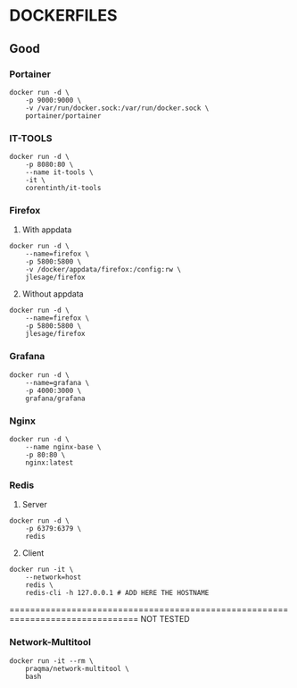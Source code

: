 # DOCKERFILES

## Good 

### Portainer 
```
docker run -d \
	-p 9000:9000 \
  	-v /var/run/docker.sock:/var/run/docker.sock \
  	portainer/portainer
```


### IT-TOOLS
```
docker run -d \
	-p 8080:80 \
	--name it-tools \
	-it \
	corentinth/it-tools
```

### Firefox

1. With appdata
```
docker run -d \
    --name=firefox \
    -p 5800:5800 \
    -v /docker/appdata/firefox:/config:rw \
    jlesage/firefox
```

2. Without appdata
```
docker run -d \
    --name=firefox \
    -p 5800:5800 \
    jlesage/firefox
```

### Grafana
```
docker run -d \
	--name=grafana \
	-p 4000:3000 \
	grafana/grafana
```


### Nginx
```
docker run -d \
	--name nginx-base \
	-p 80:80 \
	nginx:latest
```


### Redis

1. Server
```
docker run -d \
	-p 6379:6379 \
	redis
```

2. Client
```
docker run -it \
	--network=host 
	redis \
	redis-cli -h 127.0.0.1 # ADD HERE THE HOSTNAME
```

===============================================================================
NOT TESTED

### Network-Multitool
```
docker run -it --rm \
    praqma/network-multitool \
    bash
```
